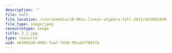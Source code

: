 ```yaml
---
description: ''
file: null
file_location: /coursemedia/18-06sc-linear-algebra-fall-2011/e63892dd4902faa7743895cabff081fb_2_1.jpg
file_type: image/jpeg
resourcetype: Image
title: 2_1.jpg
type: resource
uid: e63892dd-4902-faa7-7438-95cabff081fb
---
```


